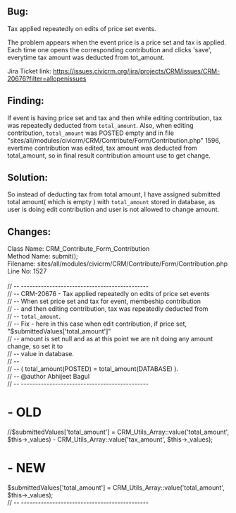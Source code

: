 ## Bug:

Tax applied repeatedly on edits of price set events.

The problem appears when the event price is a price set and tax is applied. Each time one opens the corresponding contribution and clicks 'save', everytime tax amount was deducted from tot_amount.

Jira Ticket link:
https://issues.civicrm.org/jira/projects/CRM/issues/CRM-20676?filter=allopenissues


## Finding:
If event is having price set and tax and then while editing contribution, tax was repeatedly deducted from `total_amount`.
Also, when editing contribution, `total_amount` was POSTED empty and in file "sites/all/modules/civicrm/CRM/Contribute/Form/Contribution.php" 1596, evertime contribution was edited, tax amount
was deducted from total_amount, so in final result contribution amount use to get change.

## Solution:
So instead of deducting tax from total amount, I have assigned submitted total amount( which is empty ) with `total_amount` stored in database, as user is doing edit contribution and user is not allowed to change amount.

## Changes:
Class Name: CRM_Contribute_Form_Contribution<br />
Method Name: submit();<br />
Filename: sites/all/modules/civicrm/CRM/Contribute/Form/Contribution.php<br />
Line No: 1527<br />
<br />
// -- ---------------------------------------------<br />
// -- CRM-20676 - Tax applied repeatedly on edits of price set events<br />
// -- When set price set and tax for event, membeship contribution<br />
// -- and then editing contribution, tax was repeatedly deducted from<br />
// -- `total_amount`.<br />
// -- Fix - here in this case when edit contribution, if price set, "$submittedValues['total_amount']"<br />
// -- amount is set null and as at this point we are nit doing any amount change, so set it to<br />
// -- value in database. <br />
// --<br />
// --	( total_amount(POSTED) = total_amount(DATABASE) ).<br />
// -- @author Abhijeet Bagul<br />
// -- ---------------------------------------------
# - OLD
//$submittedValues['total_amount'] = CRM_Utils_Array::value('total_amount', $this->_values) - CRM_Utils_Array::value('tax_amount', $this->_values);<br />
# - NEW
$submittedValues['total_amount'] = CRM_Utils_Array::value('total_amount', $this->_values);<br />
// -- ---------------------------------------------<br />

